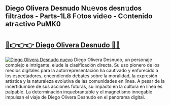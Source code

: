 ## Diego Olivera Desnudo N𝚞𝚎vos desn𝚞dos filtr𝚊dos - Parts-1L8 F𝚘tos vid𝚎o - C𝚘ntenido atr𝚊ctivo PuMK0

# <h2><a href="http://mba6p3.tromn.icu/?c=Diego+Olivera+Desnudo">🔗👉👉👉 Diego Olivera Desnudo 🔗🔗</a></h2>

[![Diego Olivera Desnudo nuevo](https://i.imgur.com/pEAQMta.gif)](http://mba6p3.tromn.icu/?c=Diego+Olivera+Desnudo)
Diego Olivera Desnudo, un personaje complejo e intrigante, elude la clasificación directa. Su uso pionero de los medios digitales para la autorrepresentación ha cautivado y enfurecido a los espectadores, encendiendo debates sobre la moralidad, la expresión artística y la naturaleza evolutiva de las comunidades en línea. A pesar de la incertidumbre de sus acciones futuras, su impacto en la cultura en línea es palpable. La determinación inquebrantable y el magnetismo innegable impulsan el viaje de Diego Olivera Desnudo en el panorama digital.
